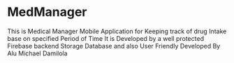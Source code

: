 # MedManager
This is Medical Manager Mobile Application for Keeping track of drug Intake base on specified Period of Time
It is Developed by a well protected Firebase backend Storage Database and also User Friendly
Developed By Alu Michael Damilola
